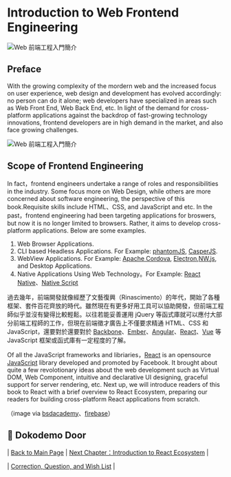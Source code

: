 # Introduction to Web Frontend Engineering

![Web 前端工程入門簡介](./images/frameworks.png "Web 前端工程入門簡介")

## Preface
With the growing complexity of the mordern web and the increased focus on user experience, web design and development has evolved accordingly: no person can do it alone; web developers have specialized in areas such as Web Front End, Web Back End, etc. In light of the demand for cross-platform applications against the backdrop of fast-growing technology innovations, frontend developers are in high demand in the market, and also face growing challenges. 

![Web 前端工程入門簡介](./images/html-css-js.png "Web 前端工程入門簡介")

## Scope of Frontend Engineering
In fact，frontend engineers undertake a range of roles and responsibilities in the industry. Some focus more on Web Design, while others are more concerned about software engineering, the perspective of this book.Requisite skills include HTML、CSS, and JavaScript and etc. In the past，frontend engineering had been targeting applications for broswers, but now it is no longer limited to browsers. Rather, it aims to develop cross-platform applications. Below are some examples.

1. Web Browser Applications.
2. CLI based Headless Applications. For Example: [phantomJS](http://phantomjs.org/), [CasperJS](http://casperjs.org/).
3. WebView Applications. For Example: [Apache Cordova](https://cordova.apache.org/), [Electron](http://electron.atom.io/),[NW.js](http://nwjs.io/), and Desktop Applications.
4. Native Applications Using Web Technology。For Example: [React Native](https://facebook.github.io/react-native/)、[Native Script](https://www.nativescript.org/)

過去幾年，前端開發就像經歷了文藝復興（Rinascimento）的年代，開始了各種框架、套件百花齊放的時代。雖然現在有更多好用工具可以協助開發，但前端工程師似乎並沒有變得比較輕鬆。以往若能妥善運用 jQuery 等函式庫就可以應付大部分前端工程師的工作，但現在前端徵才廣告上不僅要求精通 HTML、CSS 和 JavaScript，還要對於還要對於 [Backbone](http://backbonejs.org/)、[Ember](http://emberjs.com/)、[Angular](https://angularjs.org/)、[React](https://facebook.github.io/react/)、[Vue](https://vuejs.org/) 等 JavaScript 框架或函式庫有一定程度的了解。

Of all the JavaScript frameworks and libriaries，[React](https://facebook.github.io/react/) is an opensource [JavaScript](https://en.wikipedia.org/wiki/JavaScript) library developed and promoted by Facebook. It brought about quite a few revolotionary ideas about the web development such as Virtual DOM, Web Component, intuitive and declarative UI designing, graceful support for server rendering, etc. Next up, we will introduce readers of this book to React with a brief overview to React Ecosystem, preparing our readers for building cross-platform React applications from scratch.

（image via [bsdacademy](http://bsdacademy.com/wp-content/uploads/2014/10/html-css-js.png)、[firebase](https://www.firebase.com/resources/images/website/logos/frameworks.png)）

## :door: Dokodemo Door 
| [Back to Main Page](https://github.com/druckenclam/reactjs101/tree/en) | [Next Chapter：Introduction to React Ecosystem](https://github.com/druckenclam/reactjs101/blob/en/Ch01/react-ecosystem-introduction.md) |

| [Correction, Question, and Wish List](https://github.com/kdchang/reactjs101/issues) |

